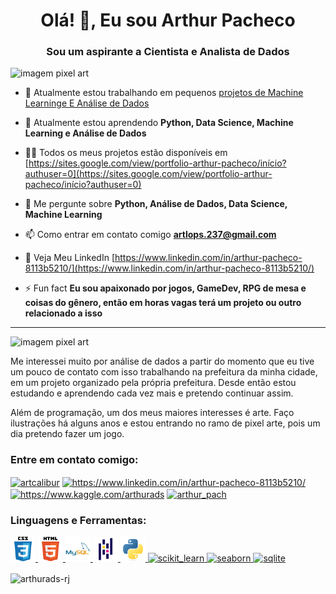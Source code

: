 <h1 align="center">Olá! 👋, Eu sou Arthur Pacheco</h1>
<h3 align="center">Sou um aspirante a Cientista e Analista de Dados</h3>

![imagem pixel art](https://i.imgur.com/alKOfLY.png)

- 🔭 Atualmente estou trabalhando em pequenos [projetos de Machine Learninge E Análise de Dados](https://github.com/Arthurads-rj/portfolio-data-science)

- 🌱 Atualmente estou aprendendo **Python, Data Science, Machine Learning e Análise de Dados**

- 👨‍💻 Todos os meus projetos estão disponíveis em [https://sites.google.com/view/portfolio-arthur-pacheco/início?authuser=0](https://sites.google.com/view/portfolio-arthur-pacheco/início?authuser=0)

- 💬 Me pergunte sobre **Python, Análise de Dados, Data Science, Machine Learning**

- 📫 Como entrar em contato comigo **artlops.237@gmail.com**

- 📄 Veja Meu LinkedIn [https://www.linkedin.com/in/arthur-pacheco-8113b5210/](https://www.linkedin.com/in/arthur-pacheco-8113b5210/)

- ⚡ Fun fact **Eu sou apaixonado por jogos, GameDev, RPG de mesa e coisas do gênero, então em horas vagas terá um projeto ou outro relacionado a isso**
---
![imagem pixel art](https://i.imgur.com/spTWGYv.png)

Me interessei muito por análise de dados a partir do momento que eu tive um pouco de contato com isso trabalhando na prefeitura da minha cidade, em um projeto organizado pela própria prefeitura. Desde então estou estudando e aprendendo cada vez mais e pretendo continuar assim.

Além de programação, um dos meus maiores interesses é arte. Faço ilustrações há alguns anos e estou entrando no ramo de pixel arte, pois um dia pretendo fazer um jogo.


<h3 align="left">Entre em contato comigo:</h3>
<p align="left">
<a href="https://twitter.com/artcalibur" target="blank"><img align="center" src="https://raw.githubusercontent.com/rahuldkjain/github-profile-readme-generator/master/src/images/icons/Social/twitter.svg" alt="artcalibur" height="30" width="40" /></a>
<a href="https://linkedin.com/in/https://www.linkedin.com/in/arthur-pacheco-8113b5210/" target="blank"><img align="center" src="https://raw.githubusercontent.com/rahuldkjain/github-profile-readme-generator/master/src/images/icons/Social/linked-in-alt.svg" alt="https://www.linkedin.com/in/arthur-pacheco-8113b5210/" height="30" width="40" /></a>
<a href="https://kaggle.com/https://www.kaggle.com/arthurads" target="blank"><img align="center" src="https://raw.githubusercontent.com/rahuldkjain/github-profile-readme-generator/master/src/images/icons/Social/kaggle.svg" alt="https://www.kaggle.com/arthurads" height="30" width="40" /></a>
<a href="https://instagram.com/arthur_pach" target="blank"><img align="center" src="https://raw.githubusercontent.com/rahuldkjain/github-profile-readme-generator/master/src/images/icons/Social/instagram.svg" alt="arthur_pach" height="30" width="40" /></a>
</p>

<h3 align="left">Linguagens e Ferramentas:</h3>
<p align="left"> <a href="https://www.w3schools.com/css/" target="_blank" rel="noreferrer"> <img src="https://raw.githubusercontent.com/devicons/devicon/master/icons/css3/css3-original-wordmark.svg" alt="css3" width="40" height="40"/> </a> <a href="https://www.w3.org/html/" target="_blank" rel="noreferrer"> <img src="https://raw.githubusercontent.com/devicons/devicon/master/icons/html5/html5-original-wordmark.svg" alt="html5" width="40" height="40"/> </a> <a href="https://www.mysql.com/" target="_blank" rel="noreferrer"> <img src="https://raw.githubusercontent.com/devicons/devicon/master/icons/mysql/mysql-original-wordmark.svg" alt="mysql" width="40" height="40"/> </a> <a href="https://pandas.pydata.org/" target="_blank" rel="noreferrer"> <img src="https://raw.githubusercontent.com/devicons/devicon/2ae2a900d2f041da66e950e4d48052658d850630/icons/pandas/pandas-original.svg" alt="pandas" width="40" height="40"/> </a> <a href="https://www.python.org" target="_blank" rel="noreferrer"> <img src="https://raw.githubusercontent.com/devicons/devicon/master/icons/python/python-original.svg" alt="python" width="40" height="40"/> </a> <a href="https://scikit-learn.org/" target="_blank" rel="noreferrer"> <img src="https://upload.wikimedia.org/wikipedia/commons/0/05/Scikit_learn_logo_small.svg" alt="scikit_learn" width="40" height="40"/> </a> <a href="https://seaborn.pydata.org/" target="_blank" rel="noreferrer"> <img src="https://seaborn.pydata.org/_images/logo-mark-lightbg.svg" alt="seaborn" width="40" height="40"/> </a> <a href="https://www.sqlite.org/" target="_blank" rel="noreferrer"> <img src="https://www.vectorlogo.zone/logos/sqlite/sqlite-icon.svg" alt="sqlite" width="40" height="40"/> </a> </p>

<p><img align="center" src="https://github-readme-stats.vercel.app/api/top-langs?username=arthurads-rj&show_icons=true&locale=pt-br&layout=compact" alt="arthurads-rj" /></p>



<!---
Olá! Eu me chamo Arthur. Aspirante a Cientista de dados ou Analista de dados, busco sempre aprender mais e mais sobre a área.

- [Clique Aqui para ver meu repositório de Machine Learning](https://github.com/Arthurads-rj/machine-learning-portf-lio)

Tenho conhecimentos em:
- Front-end Básico: HTML, CSS, JavaScript
- Back-end Básico com Python
- Conhecimento básico em SQL, Análise de dados e algoritmos de Machine Learning

Meu perfil será meu portfólio de projetos que criei ao longo da minha jornada como programador
- Curso Superior em Análise e Desenvolvimento de Sistemas.
- E-mail: artlops.237@gmail.com


Arthurads-rj/Arthurads-rj is a ✨ special ✨ repository because its `README.md` (this file) appears on your GitHub profile.
You can click the Preview link to take a look at your changes.
--->
